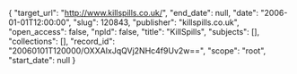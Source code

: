 {
  "target_url": "http://www.killspills.co.uk/", 
  "end_date": null, 
  "date": "2006-01-01T12:00:00", 
  "slug": 120843, 
  "publisher": "killspills.co.uk", 
  "open_access": false, 
  "npld": false, 
  "title": "KillSpills", 
  "subjects": [], 
  "collections": [], 
  "record_id": "20060101T120000/OXXAIxJqQVj2NHc4f9Uv2w==", 
  "scope": "root", 
  "start_date": null
}

